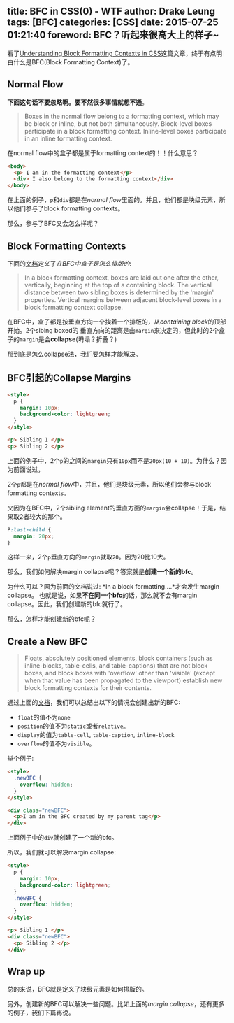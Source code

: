 title: BFC in CSS(0) - WTF
author: Drake Leung
tags: [BFC]
categories: [CSS]
date: 2015-07-25 01:21:40
foreword: BFC？听起来很高大上的样子~
---

看了[Understanding Block Formatting Contexts in CSS](http://www.sitepoint.com/understanding-block-formatting-contexts-in-css/)这篇文章，终于有点明白什么是BFC(Block Formatting Context)了。

## Normal Flow
**下面这句话不要忽略啊。要不然很多事情就想不通**。
> Boxes in the normal flow belong to a formatting context, which may be block or inline, but not both simultaneously. Block-level boxes participate in a block formatting context. Inline-level boxes participate in an inline formatting context.

在normal flow中的盒子都是属于formatting context的！！什么意思？
```html
<body>
  <p> I am in the formatting context</p>
  <div> I also belong to the formatting context</div>
</body>
```

在上面的例子，`p`和`div`都是在*normal flow*里面的。并且，他们都是块级元素，所以他们参与了block formatting contexts。

那么，参与了BFC又会怎么样呢？

## Block Formatting Contexts
下面的[文档](http://www.w3.org/TR/CSS21/visuren.html#block-formatting)定义了*在BFC中盒子是怎么排版的*:

> In a block formatting context, boxes are laid out one after the other, vertically, beginning at the top of a containing block. The vertical distance between two sibling boxes is determined by the 'margin' properties. Vertical margins between adjacent block-level boxes in a block formatting context collapse.

在BFC中，盒子都是按垂直方向一个挨着一个排版的，从*containing block*的顶部开始。2个sibing boxed的
垂直方向的距离是由`margin`来决定的，但此时的2个盒子的`margin`是会**collapse**(坍塌？折叠？)

那到底是怎么collapse法，我们要怎样才能解决。

## BFC引起的Collapse Margins
```html
<style>
  p {
    margin: 10px;
    background-color: lightgreen;
  }
</style>

<p> Sibling 1 </p>
<p> Sibling 2 </p>
```

上面的例子中，2个`p`的之间的`margin`只有`10px`而不是`20px(10 + 10)`。为什么？因为前面说过，

2个`p`都是在*normal flow*中，并且，他们是块级元素，所以他们会参与block formatting contexts。

又因为在BFC中，2个sibling element的垂直方面的`margin`会collapse！于是，结果取2者较大的那个。

```css
P:last-child {
  margin: 20px;
}
```

这样一来，2个`p`垂直方向的`margin`就取`20`。因为20比10大。

那么，我们如何解决margin collapse呢？答案就是**创建一个新的bfc**。

为什么可以？因为前面的文档说过: *In a block formatting....*才会发生margin collapse。
也就是说，如果**不在同一个bfc**的话，那么就不会有margin collapse。因此，我们创建新的bfc就行了。

那么，怎样才能创建新的bfc呢？

## Create a New BFC
> Floats, absolutely positioned elements, block containers (such as inline-blocks, table-cells, and table-captions) that are not block boxes, and block boxes with 'overflow' other than 'visible' (except when that value has been propagated to the viewport) establish new block formatting contexts for their contents.

通过上面的[文档](http://www.w3.org/TR/CSS21/visuren.html#block-formatting)，我们可以总结出以下的情况会创建出新的BFC:

- `float`的值不为`none`
- `position`的值不为`static`或者`relative`。
- `display`的值为`table-cell`, `table-caption`, `inline-block`
- `overflow`的值不为`visible`。

举个例子:
```html
<style>
  .newBFC {
    overflow: hidden;
  }
</style>

<div class="newBFC">
  <p>I am in the BFC created by my parent tag</p>
</div>
```
上面例子中的`div`就创建了一个新的bfc。

所以，我们就可以解决margin collapse:

```html
<style>
  p {
    margin: 10px;
    background-color: lightgreen;
  }
  .newBFC {
    overflow: hidden;
  }
</style>

<p> Sibling 1 </p>
<div class="newBFC">
  <p> Sibling 2 </p>
</div>
```

## Wrap up
总的来说，BFC就是定义了块级元素是如何排版的。

另外，创建新的BFC可以解决一些问题。比如上面的*margin collapse*，还有更多的例子，我们下篇再说。
